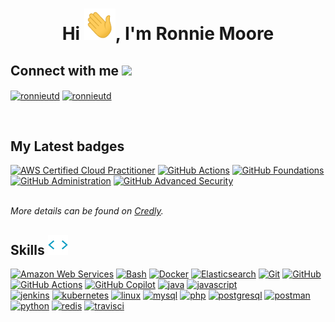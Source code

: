 <h1 align="center">Hi <img src="./img/icons/animatedwave.gif" width="50" height="50">, I'm Ronnie Moore</h1>


<h2> Connect with me <img src='https://raw.githubusercontent.com/ShahriarShafin/ShahriarShafin/main/Assets/handshake.gif' width="100"> </h2>

<p align="left">
<a href="https://linkedin.com/in/ronnieutd" target="blank"><img align="center" src="https://cdn.jsdelivr.net/gh/devicons/devicon@latest/icons/linkedin/linkedin-original.svg" alt="ronnieutd" width="40" height="40"></a>
<a href="https://www.facebook.com/ronnieutd" target="blank"><img align="center" src="https://cdn.jsdelivr.net/gh/devicons/devicon@latest/icons/facebook/facebook-original.svg" alt="ronnieutd" height="40" width="40" /></a>
</p>

<br />

<h2> My Latest badges</h2>

<!--START_SECTION:badges-->
[![AWS Certified Cloud Practitioner](https://images.credly.com/size/110x110/images/00634f82-b07f-4bbd-a6bb-53de397fc3a6/image.png)](http://www.credly.com/badges/093c96ae-d051-4960-bde5-60998bb073ac "AWS Certified Cloud Practitioner")
[![GitHub Actions](https://images.credly.com/size/110x110/images/89efc3e7-842b-4790-b09b-9ea5efc71ec3/image.png)](http://www.credly.com/badges/eeeba952-bdf3-4001-8fb1-876fee91a32b "GitHub Actions")
[![GitHub Foundations](https://images.credly.com/size/110x110/images/024d0122-724d-4c5a-bd83-cfe3c4b7a073/image.png)](http://www.credly.com/badges/b23433d6-6d36-4c0f-8af4-c1faa3aac73f "GitHub Foundations")
[![GitHub Administration](https://images.credly.com/size/110x110/images/34880f37-8ec8-4542-a78a-73ba6647208e/image.png)](http://www.credly.com/badges/3f0492bc-f75b-44f5-86ad-59b01edc084b "GitHub Administration")
[![GitHub Advanced Security](https://images.credly.com/size/110x110/images/c9ed294b-f8ac-48fa-a8c3-96dab1f110f2/image.png)](http://www.credly.com/badges/27b4b4e3-4306-44f6-9aa8-985935ce688e "GitHub Advanced Security")
<!--END_SECTION:badges-->
<br />
<i>More details can be found on <a href="https://www.credly.com/users/ronnieutd/badges">Credly</a>.</i>


<p align="center">
  <h2> Skills <img src="./img/icons/skills.webp" width="32" height="32"></h2>

  <a href="https://aws.amazon.com" target="_blank"><img src="https://cdn.jsdelivr.net/gh/devicons/devicon@latest/icons/amazonwebservices/amazonwebservices-original-wordmark.svg" alt="Amazon Web Services" width="40" height="40"/></a>
  <a href="https://www.gnu.org/software/bash/" target="_blank"><img src="https://cdn.jsdelivr.net/gh/devicons/devicon@latest/icons/bash/bash-original.svg" alt="Bash" width="40" height="40"/></a>
  <a href="https://www.docker.com/" target="_blank"><img src="https://cdn.jsdelivr.net/gh/devicons/devicon@latest/icons/docker/docker-original-wordmark.svg" alt="Docker" width="40" height="40"/></a>
  <a href="https://www.elastic.co" target="_blank"><img src="https://cdn.jsdelivr.net/gh/devicons/devicon@latest/icons/elasticsearch/elasticsearch-original.svg" alt="Elasticsearch" width="40" height="40"/></a>
  <a href="https://git-scm.com/" target="_blank"><img src="https://cdn.jsdelivr.net/gh/devicons/devicon@latest/icons/git/git-original.svg" alt="Git" width="40" height="40"/></a>
  <a href="https://github.com/" target="_blank"><img src="https://cdn.jsdelivr.net/gh/devicons/devicon@latest/icons/github/github-original-wordmark.svg" alt="GitHub" width="40" height="40"/></a>
  <a href="https://github.com/actions" target="_blank"><img src="https://cdn.jsdelivr.net/gh/devicons/devicon@latest/icons/githubactions/githubactions-original.svg" alt="GitHub Actions" width="40" height="40"/></a>
  <a href="ttps://github.com/features/copilot/" target="_blank"><img src="https://cdn.jsdelivr.net/npm/simple-icons@v11/icons/githubcopilot.svg" alt="GitHub Copilot" width="40" height="40"/></a>
  <a href="https://www.java.com" target="_blank"><img src="https://cdn.jsdelivr.net/gh/devicons/devicon@latest/icons/java/java-original-wordmark.svg" alt="java" width="40" height="40"/></a>
  <a href="https://developer.mozilla.org/en-US/docs/Web/JavaScript" target="_blank"><img src="https://cdn.jsdelivr.net/gh/devicons/devicon@latest/icons/javascript/javascript-original.svg" alt="javascript" width="40" height="40"/></a>
  <br>
  <a href="https://www.jenkins.io" target="_blank"><img src="https://cdn.jsdelivr.net/gh/devicons/devicon@latest/icons/jenkins/jenkins-original.svg" alt="jenkins" width="40" height="40"/></a>
  <a href="https://kubernetes.io" target="_blank"><img src="https://cdn.jsdelivr.net/gh/devicons/devicon@latest/icons/kubernetes/kubernetes-original.svg" alt="kubernetes" width="40" height="40"/></a>
  <a href="https://www.linux.org/" target="_blank"><img src="https://cdn.jsdelivr.net/gh/devicons/devicon@latest/icons/linux/linux-original.svg" alt="linux" width="40" height="40"/></a>
  <a href="https://www.mysql.com/" target="_blank"><img src="https://cdn.jsdelivr.net/gh/devicons/devicon@latest/icons/mysql/mysql-original-wordmark.svg" alt="mysql" width="40" height="40"/></a>
  <a href="https://www.php.net" target="_blank"><img src="https://cdn.jsdelivr.net/gh/devicons/devicon@latest/icons/php/php-original.svg" alt="php" width="40" height="40"/></a>
  <a href="https://www.postgresql.org" target="_blank"><img src="https://cdn.jsdelivr.net/gh/devicons/devicon@latest/icons/postgresql/postgresql-original-wordmark.svg" alt="postgresql" width="40" height="40"/></a>
  <a href="https://postman.com" target="_blank"><img src="https://cdn.jsdelivr.net/gh/devicons/devicon@latest/icons/postman/postman-original.svg" alt="postman" width="40" height="40"/></a>
  <a href="https://www.python.org" target="_blank"><img src="https://cdn.jsdelivr.net/gh/devicons/devicon@latest/icons/python/python-original-wordmark.svg" alt="python" width="40" height="40"/></a>
  <a href="https://redis.io" target="_blank"><img src="https://cdn.jsdelivr.net/gh/devicons/devicon@latest/icons/redis/redis-original-wordmark.svg" alt="redis" width="40" height="40"/></a>
  <a href="https://travis-ci.org" target="_blank"><img src="https://cdn.jsdelivr.net/gh/devicons/devicon@latest/icons/travis/travis-original.svg" alt="travisci" width="40" height="40"/></a>
</p>
